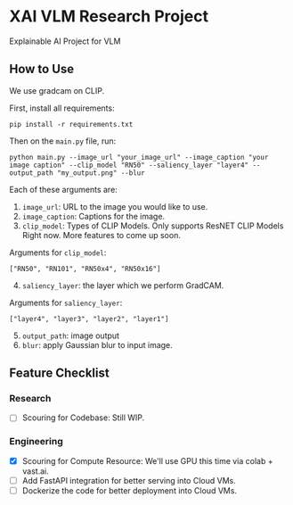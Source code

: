 # XAI VLM Research Project 

Explainable AI Project for VLM

## How to Use

We use gradcam on CLIP. 

First, install all requirements:

```
pip install -r requirements.txt
```

Then on the `main.py` file, run:

```
python main.py --image_url "your_image_url" --image_caption "your image caption" --clip_model "RN50" --saliency_layer "layer4" --output_path "my_output.png" --blur
```

Each of these arguments are:
1. `image_url`: URL to the image you would like to use.
2. `image_caption`: Captions for the image.
3. `clip_model`: Types of CLIP Models. Only supports ResNET CLIP Models Right now. More features to come up soon.

Arguments for `clip_model`:

`["RN50", "RN101", "RN50x4", "RN50x16"]`

4. `saliency_layer`: the layer which we perform GradCAM. 

Arguments for `saliency_layer`:

`["layer4", "layer3", "layer2", "layer1"]`

5. `output_path`: image output
6. `blur`: apply Gaussian blur to input image.


## Feature Checklist

### Research

- [ ] Scouring for Codebase: Still WIP. 

### Engineering
- [x] Scouring for Compute Resource: We'll use GPU this time via colab + vast.ai.
- [ ] Add FastAPI integration for better serving into Cloud VMs.
- [ ] Dockerize the code for better deployment into Cloud VMs.